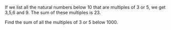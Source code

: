 If we list all the natural numbers below 10 that are multiples of 3 or 5, we get 3,5,6 and 9. The sum of these multiples is 23.

Find the sum of all the multiples of 3 or 5 below 1000.